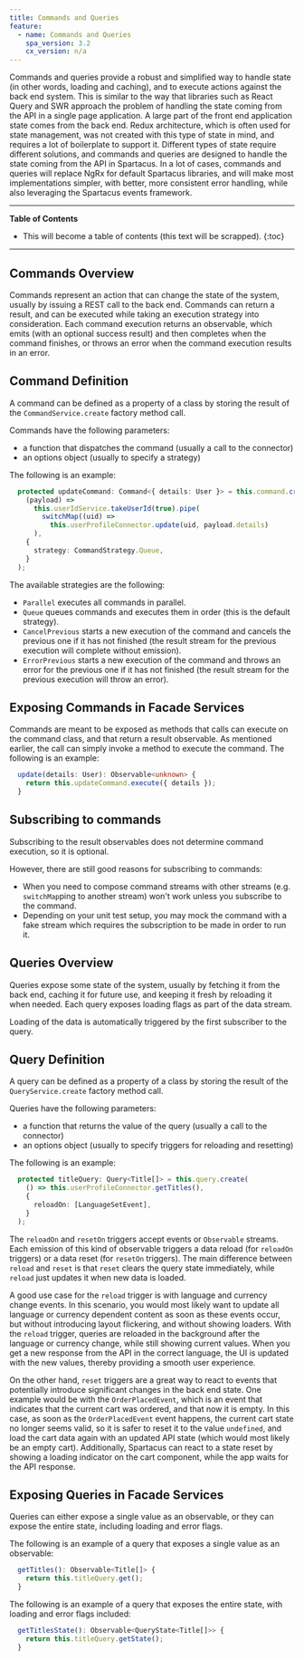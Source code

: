 ```yaml
---
title: Commands and Queries
feature:
  - name: Commands and Queries
    spa_version: 3.2
    cx_version: n/a
---
```


Commands and queries provide a robust and simplified way to handle state (in other words, loading and caching), and to execute actions against the back end system. This is similar to the way that libraries such as React Query and SWR approach the problem of handling the state coming from the API in a single page application. A large part of the front end application state comes from the back end. Redux architecture, which is often used for state management, was not created with this type of state in mind, and requires a lot of boilerplate to support it. Different types of state require different solutions, and commands and queries are designed to handle the state coming from the API in Spartacus. In a lot of cases, commands and queries will replace NgRx for default Spartacus libraries, and will make most implementations simpler, with better, more consistent error handling, while also leveraging the Spartacus events framework.

---

**Table of Contents**

- This will become a table of contents (this text will be scrapped).
  {:toc}

---

## Commands Overview

Commands represent an action that can change the state of the system, usually by issuing a REST call to the back end. Commands can return a result, and can be executed while taking an execution strategy into consideration. Each command execution returns an observable, which emits (with an optional success result) and then completes when the command finishes, or throws an error when the command execution results in an error.

## Command Definition

A command can be defined as a property of a class by storing the result of the `CommandService.create` factory method call.

Commands have the following parameters:

- a function that dispatches the command (usually a call to the connector)
- an options object (usually to specify a strategy)

The following is an example:

```typescript
  protected updateCommand: Command<{ details: User }> = this.command.create(
    (payload) =>
      this.userIdService.takeUserId(true).pipe(
        switchMap((uid) =>
          this.userProfileConnector.update(uid, payload.details)
      ),
    {
      strategy: CommandStrategy.Queue,
    }
  );
```

The available strategies are the following:

- `Parallel` executes all commands in parallel.
- `Queue` queues commands and executes them in order (this is the default strategy).
- `CancelPrevious` starts a new execution of the command and cancels the previous one if it has not finished (the result stream for the previous execution will complete without emission).
- `ErrorPrevious` starts a new execution of the command and throws an error for the previous one if it has not finished (the result stream for the previous execution will throw an error).

## Exposing Commands in Facade Services

Commands are meant to be exposed as methods that calls can execute on the command class, and that return a result observable. As mentioned earlier, the call can simply invoke a method to execute the command. The following is an example:

```typescript
  update(details: User): Observable<unknown> {
    return this.updateCommand.execute({ details });
  }
```

## Subscribing to commands

Subscribing to the result observables does not determine command execution, so it is optional.

However, there are still good reasons for subscribing to commands:

- When you need to compose command streams with other streams (e.g. `switchMap`ping to another stream) won't work unless you subscribe to the command.
- Depending on your unit test setup, you may mock the command with a fake stream which requires the subscription to be made in order to run it.

## Queries Overview

Queries expose some state of the system, usually by fetching it from the back end, caching it for future use, and keeping it fresh by reloading it when needed. Each query exposes loading flags as part of the data stream.

Loading of the data is automatically triggered by the first subscriber to the query.

## Query Definition

A query can be defined as a property of a class by storing the result of the `QueryService.create` factory method call.

Queries have the following parameters:

- a function that returns the value of the query (usually a call to the connector)
- an options object (usually to specify triggers for reloading and resetting)

The following is an example:

```typescript
  protected titleQuery: Query<Title[]> = this.query.create(
    () => this.userProfileConnector.getTitles(),
    {
      reloadOn: [LanguageSetEvent],
    }
  );
```

The `reloadOn` and `resetOn` triggers accept events or `Observable` streams. Each emission of this kind of observable triggers a data reload (for `reloadOn` triggers) or a data reset (for `resetOn` triggers). The main difference between `reload` and `reset` is that `reset` clears the query state immediately, while `reload` just updates it when new data is loaded.

A good use case for the `reload` trigger is with language and currency change events. In this scenario, you would most likely want to update all language or currency dependent content as soon as these events occur, but without introducing layout flickering, and without showing loaders. With the `reload` trigger, queries are reloaded in the background after the language or currency change, while still showing current values. When you get a new response from the API in the correct language, the UI is updated with the new values, thereby providing a smooth user experience.

On the other hand, `reset` triggers are a great way to react to events that potentially introduce significant changes in the back end state. One example would be with the `OrderPlacedEvent`, which is an event that indicates that the current cart was ordered, and that now it is empty. In this case, as soon as the `OrderPlacedEvent` event happens, the current cart state no longer seems valid, so it is safer to reset it to the value `undefined`, and load the cart data again with an updated API state (which would most likely be an empty cart). Additionally, Spartacus can react to a state reset by showing a loading indicator on the cart component, while the app waits for the API response.

## Exposing Queries in Facade Services

Queries can either expose a single value as an observable, or they can expose the entire state, including loading and error flags.

The following is an example of a query that exposes a single value as an observable:

```typescript
  getTitles(): Observable<Title[]> {
    return this.titleQuery.get();
  }
```

The following is an example of a query that exposes the entire state, with loading and error flags included:

```typescript
  getTitlesState(): Observable<QueryState<Title[]>> {
    return this.titleQuery.getState();
  }
```

